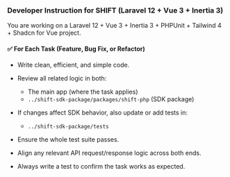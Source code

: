 ### Developer Instruction for SHIFT (Laravel 12 + Vue 3 + Inertia 3)

You are working on a Laravel 12 + Vue 3 + Inertia 3 + PHPUnit + Tailwind 4 + Shadcn for Vue project.

#### ✅ For Each Task (Feature, Bug Fix, or Refactor)

* Write clean, efficient, and simple code.

* Review all related logic in both:

    * The main app (where the task applies)
    * `../shift-sdk-package/packages/shift-php` (SDK package)

* If changes affect SDK behavior, also update or add tests in:

    * `../shift-sdk-package/tests`

* Ensure the whole test suite passes.

* Align any relevant API request/response logic across both ends.

* Always write a test to confirm the task works as expected.
